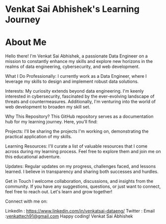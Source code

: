 # Venkat Sai Abhishek's Learning Journey
# About Me
Hello there! I'm Venkat Sai Abhishek, a passionate Data Engineer on a mission to constantly enhance my skills and explore new horizons in the realms of data engineering, cybersecurity, and web development.

What I Do
Professionally: I currently work as a Data Engineer, where I leverage my skills to design and implement robust data solutions.

Interests: My curiosity extends beyond data engineering. I'm keenly interested in cybersecurity, fascinated by the ever-evolving landscape of threats and countermeasures. Additionally, I'm venturing into the world of web development to broaden my skill set.

Why This Repository?
This GitHub repository serves as a documentation hub for my learning journey. Here, you'll find:

Projects: I'll be sharing the projects I'm working on, demonstrating the practical application of my skills.

Learning Resources: I'll curate a list of valuable resources that I come across during my learning process. Feel free to explore them and join me on this educational adventure.

Updates: Regular updates on my progress, challenges faced, and lessons learned. I believe in transparency and sharing both successes and hurdles.

Get in Touch
I welcome collaboration, discussions, and insights from the community. If you have any suggestions, questions, or just want to connect, feel free to reach out. Let's learn and grow together!

Connect with me on:

LinkedIn : https://www.linkedin.com/in/venkatsai-dataeng/
Twitter : 
Email :venkattech91@gmail.com
Happy coding!
Venkat Sai Abhishek
